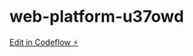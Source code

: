 # web-platform-u37owd

[Edit in Codeflow ⚡️](https://stackblitz.com/~/github.com/MZIM-AND/web-platform-u37owd)